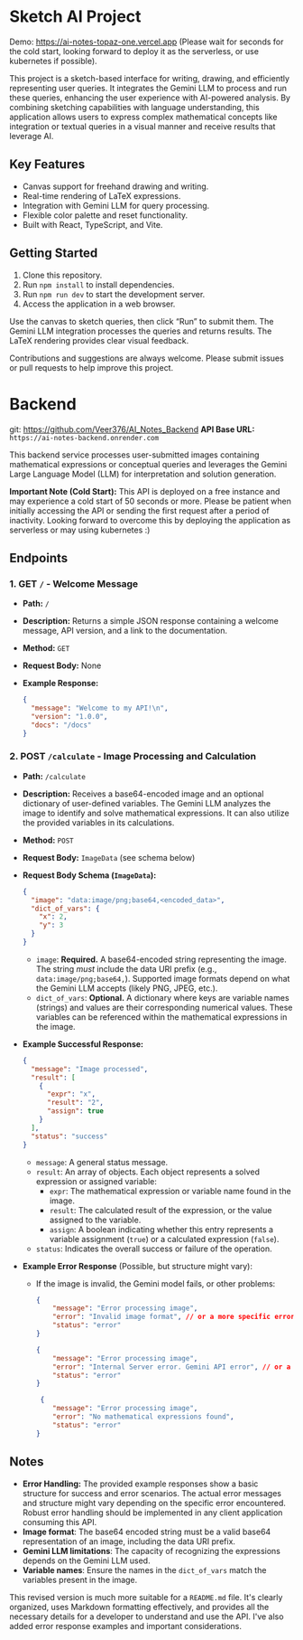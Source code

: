 # Sketch AI Project
Demo: https://ai-notes-topaz-one.vercel.app (Please wait for seconds for the cold start, looking forward to deploy it as the serverless, or use kubernetes if possible).

This project is a sketch-based interface for writing, drawing, and efficiently representing user queries. It integrates the Gemini LLM to process and run these queries, enhancing the user experience with AI-powered analysis. By combining sketching capabilities with language understanding, this application allows users to express complex mathematical concepts like integration or textual queries in a visual manner and receive results that leverage AI.

## Key Features
- Canvas support for freehand drawing and writing.  
- Real-time rendering of LaTeX expressions.  
- Integration with Gemini LLM for query processing.  
- Flexible color palette and reset functionality.  
- Built with React, TypeScript, and Vite.  

## Getting Started
1. Clone this repository.  
2. Run `npm install` to install dependencies.  
3. Run `npm run dev` to start the development server.  
4. Access the application in a web browser.  

Use the canvas to sketch queries, then click “Run” to submit them. The Gemini LLM integration processes the queries and returns results. The LaTeX rendering provides clear visual feedback.  

Contributions and suggestions are always welcome. Please submit issues or pull requests to help improve this project.


# Backend 
git: https://github.com/Veer376/AI_Notes_Backend
**API Base URL:** `https://ai-notes-backend.onrender.com`

This backend service processes user-submitted images containing mathematical expressions or conceptual queries and leverages the Gemini Large Language Model (LLM) for interpretation and solution generation.

**Important Note (Cold Start):**  This API is deployed on a free instance and may experience a cold start of 50 seconds or more.  Please be patient when initially accessing the API or sending the first request after a period of inactivity. Looking forward to overcome this by deploying the application as serverless or may using kubernetes :)

## Endpoints

### 1. GET `/` - Welcome Message

*   **Path:** `/`
*   **Description:**  Returns a simple JSON response containing a welcome message, API version, and a link to the documentation.
*   **Method:** `GET`
*   **Request Body:** None
*   **Example Response:**

    ```json
    {
      "message": "Welcome to my API!\n",
      "version": "1.0.0",
      "docs": "/docs"
    }
    ```

### 2. POST `/calculate` - Image Processing and Calculation

*   **Path:** `/calculate`
*   **Description:**  Receives a base64-encoded image and an optional dictionary of user-defined variables.  The Gemini LLM analyzes the image to identify and solve mathematical expressions. It can also utilize the provided variables in its calculations.
*   **Method:** `POST`
*   **Request Body:**  `ImageData` (see schema below)
*   **Request Body Schema (`ImageData`):**

    ```json
    {
      "image": "data:image/png;base64,<encoded_data>",
      "dict_of_vars": {
        "x": 2,
        "y": 3
      }
    }
    ```

    *   `image`:  **Required.**  A base64-encoded string representing the image.  The string *must* include the data URI prefix (e.g., `data:image/png;base64,`).  Supported image formats depend on what the Gemini LLM accepts (likely PNG, JPEG, etc.).
    *   `dict_of_vars`: **Optional.** A dictionary where keys are variable names (strings) and values are their corresponding numerical values. These variables can be referenced within the mathematical expressions in the image.

*   **Example Successful Response:**

    ```json
    {
      "message": "Image processed",
      "result": [
        {
          "expr": "x",
          "result": "2",
          "assign": true
        }
      ],
      "status": "success"
    }
    ```
    * `message`: A general status message.
    *   `result`: An array of objects.  Each object represents a solved expression or assigned variable:
        *   `expr`: The mathematical expression or variable name found in the image.
        *   `result`: The calculated result of the expression, or the value assigned to the variable.
        *   `assign`:  A boolean indicating whether this entry represents a variable assignment (`true`) or a calculated expression (`false`).
    * `status`: Indicates the overall success or failure of the operation.

*   **Example Error Response** (Possible, but structure might vary):
    *   If the image is invalid, the Gemini model fails, or other problems:

        ```json
        {
            "message": "Error processing image",
            "error": "Invalid image format", // or a more specific error message
            "status": "error"
        }
        ```
        ```json
        {
            "message": "Error processing image",
            "error": "Internal Server error. Gemini API error", // or a more specific error message
            "status": "error"
        }
        ```
        ```json
         {
            "message": "Error processing image",
            "error": "No mathematical expressions found",
            "status": "error"
        }
        ```

## Notes

*   **Error Handling:** The provided example responses show a basic structure for success and error scenarios.  The actual error messages and structure might vary depending on the specific error encountered.  Robust error handling should be implemented in any client application consuming this API.
* **Image format**: The base64 encoded string must be a valid base64 representation of an image, including the data URI prefix.
* **Gemini LLM limitations**: The capacity of recognizing the expressions depends on the Gemini LLM used.
* **Variable names**: Ensure the names in the `dict_of_vars` match the variables present in the image.

This revised version is much more suitable for a `README.md` file. It's clearly organized, uses Markdown formatting effectively, and provides all the necessary details for a developer to understand and use the API. I've also added error response examples and important considerations.